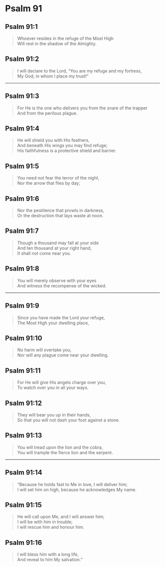 # Psalm 91

## Psalm 91:1

> Whoever resides in the refuge of the Most High  
> Will rest in the shadow of the Almighty.

## Psalm 91:2

> I will declare to the Lord, “You are my refuge and my fortress,  
> My God, in whom I place my trust!”

---

## Psalm 91:3

> For He is the one who delivers you from the snare of the trapper  
> And from the perilous plague.

## Psalm 91:4

> He will shield you with His feathers,  
> And beneath His wings you may find refuge;  
> His faithfulness is a protective shield and barrier.

## Psalm 91:5

> You need not fear the terror of the night,  
> Nor the arrow that flies by day;

## Psalm 91:6

> Nor the pestilence that prowls in darkness,  
> Or the destruction that lays waste at noon.

## Psalm 91:7

> Though a thousand may fall at your side  
> And ten thousand at your right hand,  
> It shall not come near you.

## Psalm 91:8

> You will merely observe with your eyes  
> And witness the recompense of the wicked.

---

## Psalm 91:9

> Since you have made the Lord your refuge,  
> The Most High your dwelling place,

## Psalm 91:10

> No harm will overtake you,  
> Nor will any plague come near your dwelling.

## Psalm 91:11

> For He will give His angels charge over you,  
> To watch over you in all your ways.

## Psalm 91:12

> They will bear you up in their hands,  
> So that you will not dash your foot against a stone.

## Psalm 91:13

> You will tread upon the lion and the cobra,  
> You will trample the fierce lion and the serpent.

---

## Psalm 91:14

> “Because he holds fast to Me in love, I will deliver him;  
> I will set him on high, because he acknowledges My name.

## Psalm 91:15

> He will call upon Me, and I will answer him;  
> I will be with him in trouble;  
> I will rescue him and honour him.

## Psalm 91:16

> I will bless him with a long life,  
> And reveal to him My salvation.”
